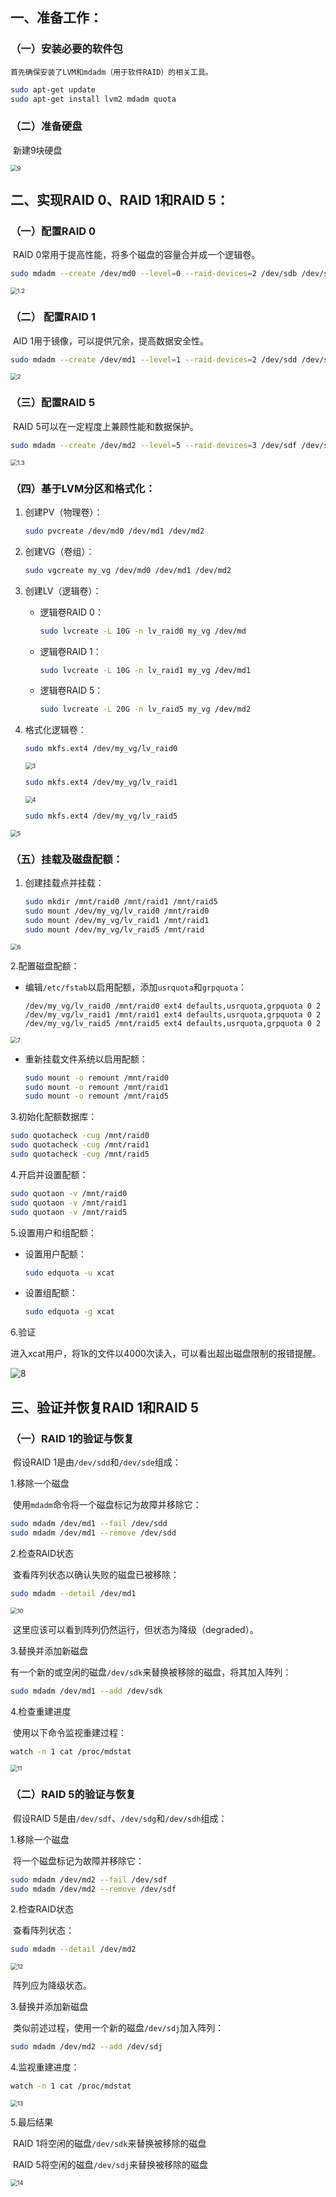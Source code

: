 ## 一、准备工作：

### （一）安装必要的软件包

 	首先确保安装了LVM和mdadm（用于软件RAID）的相关工具。

```bash
sudo apt-get update
sudo apt-get install lvm2 mdadm quota
```

### （二）准备硬盘

​	新建9块硬盘

<img src="第0组2024年9月9日作业/9.png" alt="9" style="zoom:67%;" />

## 二、实现RAID 0、RAID 1和RAID 5：

### （一）配置RAID 0

​	RAID 0常用于提高性能，将多个磁盘的容量合并成一个逻辑卷。

```bash
sudo mdadm --create /dev/md0 --level=0 --raid-devices=2 /dev/sdb /dev/sdc
```

<img src="第0组2024年9月9日作业/1.2.png" alt="1.2" style="zoom: 67%;" />

### （二） 配置RAID 1

​	AID 1用于镜像，可以提供冗余，提高数据安全性。

```bash
sudo mdadm --create /dev/md1 --level=1 --raid-devices=2 /dev/sdd /dev/sde
```

<img src="第0组2024年9月9日作业/2.png" alt="2" style="zoom:67%;" />

### （三）配置RAID 5

​	RAID 5可以在一定程度上兼顾性能和数据保护。

```bash
sudo mdadm --create /dev/md2 --level=5 --raid-devices=3 /dev/sdf /dev/sdg /dev/sdh
```



<img src="第0组2024年9月9日作业/1.3.png" alt="1.3" style="zoom:67%;" />

### （四）基于LVM分区和格式化：

1. 创建PV（物理卷）：

   ```bash
   sudo pvcreate /dev/md0 /dev/md1 /dev/md2
   ```

2. 创建VG（卷组）：

   ```bash
   sudo vgcreate my_vg /dev/md0 /dev/md1 /dev/md2
   ```

3. 创建LV（逻辑卷）：

   - 逻辑卷RAID 0：

     ```bash
     sudo lvcreate -L 10G -n lv_raid0 my_vg /dev/md
     ```

   - 逻辑卷RAID 1：

     ```bash
     sudo lvcreate -L 10G -n lv_raid1 my_vg /dev/md1
     ```

   - 逻辑卷RAID 5：

     ```bash
     sudo lvcreate -L 20G -n lv_raid5 my_vg /dev/md2
     ```

4. 格式化逻辑卷：

   ```bash
   sudo mkfs.ext4 /dev/my_vg/lv_raid0
   ```

   <img src="第0组2024年9月9日作业/3.png" alt="3" style="zoom:67%;" />

   ```bash
   sudo mkfs.ext4 /dev/my_vg/lv_raid1
   ```

   <img src="第0组2024年9月9日作业/4.png" alt="4" style="zoom:67%;" />

   ```bash
   sudo mkfs.ext4 /dev/my_vg/lv_raid5
   ```


<img src="第0组2024年9月9日作业/5.png" alt="5" style="zoom: 67%;" />

### （五）挂载及磁盘配额：

1. 创建挂载点并挂载：

   ```bash
   sudo mkdir /mnt/raid0 /mnt/raid1 /mnt/raid5
   sudo mount /dev/my_vg/lv_raid0 /mnt/raid0
   sudo mount /dev/my_vg/lv_raid1 /mnt/raid1
   sudo mount /dev/my_vg/lv_raid5 /mnt/raid
   ```


<img src="第0组2024年9月9日作业/6.png" alt="6" style="zoom:67%;" />

2.配置磁盘配额：

- 编辑`/etc/fstab`以启用配额，添加`usrquota`和`grpquota`：

  ```
  /dev/my_vg/lv_raid0 /mnt/raid0 ext4 defaults,usrquota,grpquota 0 2
  /dev/my_vg/lv_raid1 /mnt/raid1 ext4 defaults,usrquota,grpquota 0 2
  /dev/my_vg/lv_raid5 /mnt/raid5 ext4 defaults,usrquota,grpquota 0 2
  ```


<img src="第0组2024年9月9日作业/7.png" alt="7" style="zoom:67%;" />

- 重新挂载文件系统以启用配额：

  ```bash
  sudo mount -o remount /mnt/raid0
  sudo mount -o remount /mnt/raid1
  sudo mount -o remount /mnt/raid5
  ```


3.初始化配额数据库：

```bash
sudo quotacheck -cug /mnt/raid0
sudo quotacheck -cug /mnt/raid1
sudo quotacheck -cug /mnt/raid5
```

4.开启并设置配额：

```bash
sudo quotaon -v /mnt/raid0
sudo quotaon -v /mnt/raid1
sudo quotaon -v /mnt/raid5
```

5.设置用户和组配额：

- 设置用户配额：

  ```bash
  sudo edquota -u xcat
  ```

- 设置组配额：

  ```bash
  sudo edquota -g xcat
  ```


6.验证

进入xcat用户，将1k的文件以4000次读入，可以看出超出磁盘限制的报错提醒。

![8](第0组2024年9月9日作业/8.png)

## 三、验证并恢复RAID 1和RAID 5

### （一）RAID 1的验证与恢复

​	假设RAID 1是由`/dev/sdd`和`/dev/sde`组成：

1.移除一个磁盘

​	使用`mdadm`命令将一个磁盘标记为故障并移除它：

```bash
sudo mdadm /dev/md1 --fail /dev/sdd
sudo mdadm /dev/md1 --remove /dev/sdd
```

2.检查RAID状态

​	查看阵列状态以确认失败的磁盘已被移除：

```bash
sudo mdadm --detail /dev/md1
```

<img src="第0组2024年9月9日作业/10.png" alt="10" style="zoom:67%;" />

​	这里应该可以看到阵列仍然运行，但状态为降级（degraded）。

3.替换并添加新磁盘

​	有一个新的或空闲的磁盘`/dev/sdk`来替换被移除的磁盘，将其加入阵列：

```bash
sudo mdadm /dev/md1 --add /dev/sdk
```

4.检查重建进度

​	使用以下命令监视重建过程：

```bash
watch -n 1 cat /proc/mdstat
```

 <img src="第0组2024年9月9日作业/11.png" alt="11" style="zoom:67%;" />

### （二）RAID 5的验证与恢复

​	假设RAID 5是由`/dev/sdf`、`/dev/sdg`和`/dev/sdh`组成：

1.移除一个磁盘

​	将一个磁盘标记为故障并移除它：

```bash
sudo mdadm /dev/md2 --fail /dev/sdf
sudo mdadm /dev/md2 --remove /dev/sdf
```

2.检查RAID状态

​	查看阵列状态：

```bash
sudo mdadm --detail /dev/md2
```

<img src="第0组2024年9月9日作业/12.png" alt="12" style="zoom:67%;" />

​	阵列应为降级状态。

3.替换并添加新磁盘

​	类似前述过程，使用一个新的磁盘`/dev/sdj`加入阵列：

```bash
sudo mdadm /dev/md2 --add /dev/sdj
```

4.监视重建进度：

```bash
watch -n 1 cat /proc/mdstat
```

<img src="第0组2024年9月9日作业/13.png" alt="13" style="zoom:67%;" />



5.最后结果

​	RAID 1将空闲的磁盘`/dev/sdk`来替换被移除的磁盘

​	RAID 5将空闲的磁盘`/dev/sdj`来替换被移除的磁盘

<img src="第0组2024年9月9日作业/14.png" alt="14" style="zoom:67%;" />



